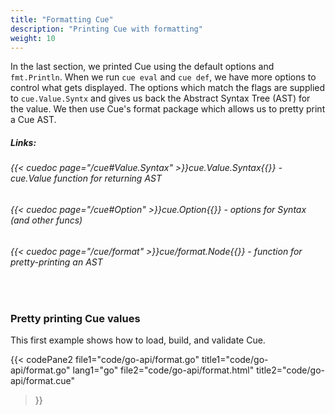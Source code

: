 ```yaml
---
title: "Formatting Cue"
description: "Printing Cue with formatting"
weight: 10
---
```


In the last section, we printed Cue using
the default options and `fmt.Println`.
When we run `cue eval` and `cue def`,
we have more options to control what gets displayed.
The options which match the flags are supplied
to `cue.Value.Syntx` and gives us back the
Abstract Syntax Tree (AST) for the value.
We then use Cue's format package which allows us to
pretty print a Cue AST.

##### Links:
###### {{< cuedoc page="/cue#Value.Syntax" >}}cue.Value.Syntax{{</cuedoc>}} - cue.Value function for returning AST
###### {{< cuedoc page="/cue#Option" >}}cue.Option{{</cuedoc>}} - options for Syntax (and other funcs)
###### {{< cuedoc page="/cue/format" >}}cue/format.Node{{</cuedoc>}} - function for pretty-printing an AST

<br>

### Pretty printing Cue values

This first example shows how to load, build, and validate Cue.

{{< codePane2 
	file1="code/go-api/format.go" title1="code/go-api/format.go" lang1="go"
	file2="code/go-api/format.html"  title2="code/go-api/format.cue"
>}}




